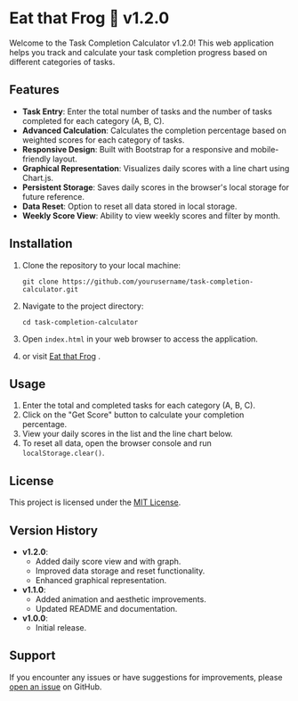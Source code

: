 # Eat that Frog 🐸 v1.2.0

Welcome to the Task Completion Calculator v1.2.0! This web application helps you track and calculate your task completion progress based on different categories of tasks.

## Features

- **Task Entry**: Enter the total number of tasks and the number of tasks completed for each category (A, B, C).
- **Advanced Calculation**: Calculates the completion percentage based on weighted scores for each category of tasks.
- **Responsive Design**: Built with Bootstrap for a responsive and mobile-friendly layout.
- **Graphical Representation**: Visualizes daily scores with a line chart using Chart.js.
- **Persistent Storage**: Saves daily scores in the browser's local storage for future reference.
- **Data Reset**: Option to reset all data stored in local storage.
- **Weekly Score View**: Ability to view weekly scores and filter by month.

## Installation

1. Clone the repository to your local machine:

   ```
   git clone https://github.com/yourusername/task-completion-calculator.git
   ```

2. Navigate to the project directory:

   ```
   cd task-completion-calculator
   ```

3. Open `index.html` in your web browser to access the application.

4. or visit [Eat that Frog](https://eatthatfrog.netlify.app/) .

## Usage

1. Enter the total and completed tasks for each category (A, B, C).
2. Click on the "Get Score" button to calculate your completion percentage.
3. View your daily scores in the list and the line chart below.
4. To reset all data, open the browser console and run `localStorage.clear()`.

## License

This project is licensed under the [MIT License](LICENSE).

## Version History

- **v1.2.0**:
  - Added daily score view and with graph.
  - Improved data storage and reset functionality.
  - Enhanced graphical representation.
- **v1.1.0**:
  - Added animation and aesthetic improvements.
  - Updated README and documentation.
- **v1.0.0**:
  - Initial release.

## Support

If you encounter any issues or have suggestions for improvements, please [open an issue](https://github.com/glitch7584/eatthatfrog/issues) on GitHub.
